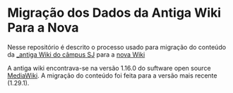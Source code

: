 # Migração dos Dados da Antiga Wiki Para a Nova

Nesse repositório é descrito o processo usado para migração do conteúdo da [_antiga Wiki do câmpus SJ](https://wiki.sj.ifsc.edu.br/wiki/index.php/P%C3%A1gina_principal) para a [ nova Wiki](https://wiki.sj.ifsc.edu.br/wiki/index.php/P%C3%A1gina_principal) 

A antiga wiki encontrava-se na versão 1.16.0 do suftware open source [MediaWiki](https://www.mediawiki.org/wiki/MediaWiki).
A migração do conteúdo foi feita para a versão mais recente (1.29.1).


